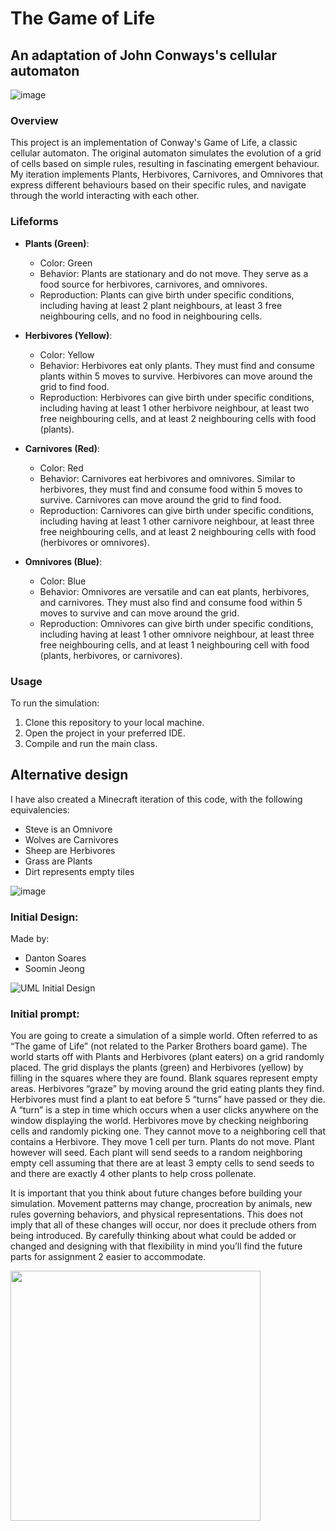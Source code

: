 # The Game of Life
## An adaptation of John Conways's cellular automaton

![image](https://github.com/Danton1/Game-of-Life/assets/107024401/1919f2ba-58f8-421e-bc0c-dbbf1c5ea048)


### Overview
This project is an implementation of Conway's Game of Life, a classic cellular automaton. The original automaton simulates the evolution of a grid of cells based on simple rules, resulting in fascinating emergent behaviour. My iteration implements Plants, Herbivores, Carnivores, and Omnivores that express different behaviours based on their specific rules, and navigate through the world interacting with each other.

### Lifeforms
- **Plants (Green)**:
  - Color: Green
  - Behavior: Plants are stationary and do not move. They serve as a food source for herbivores, carnivores, and omnivores.
  - Reproduction: Plants can give birth under specific conditions, including having at least 2 plant neighbours, at least 3 free neighbouring cells, and no food in neighbouring cells.

- **Herbivores (Yellow)**:
  - Color: Yellow
  - Behavior: Herbivores eat only plants. They must find and consume plants within 5 moves to survive. Herbivores can move around the grid to find food.
  - Reproduction: Herbivores can give birth under specific conditions, including having at least 1 other herbivore neighbour, at least two free neighbouring cells, and at least 2 neighbouring cells with food (plants).

- **Carnivores (Red)**:
  - Color: Red
  - Behavior: Carnivores eat herbivores and omnivores. Similar to herbivores, they must find and consume food within 5 moves to survive. Carnivores can move around the grid to find food.
  - Reproduction: Carnivores can give birth under specific conditions, including having at least 1 other carnivore neighbour, at least three free neighbouring cells, and at least 2 neighbouring cells with food (herbivores or omnivores).

- **Omnivores (Blue)**:
  - Color: Blue
  - Behavior: Omnivores are versatile and can eat plants, herbivores, and carnivores. They must also find and consume food within 5 moves to survive and can move around the grid.
  - Reproduction: Omnivores can give birth under specific conditions, including having at least 1 other omnivore neighbour, at least three free neighbouring cells, and at least 1 neighbouring cell with food (plants, herbivores, or carnivores).



### Usage
To run the simulation:
1. Clone this repository to your local machine.
2. Open the project in your preferred IDE.
3. Compile and run the main class.


## Alternative design
I have also created a Minecraft iteration of this code, with the following equivalencies:
- Steve is an Omnivore
- Wolves are Carnivores
- Sheep are Herbivores
- Grass are Plants
- Dirt represents empty tiles

![image](https://github.com/Danton1/Game-of-Life/assets/107024401/c284f1db-36e0-46a6-8cdc-37b5eb04c6d9)



### Initial Design:
Made by:
 - Danton Soares
 - Soomin Jeong

![UML Initial Design](https://github.com/Danton1/Game-of-Life/assets/107024401/6dc2685c-c8d3-43ea-9120-db79ab019e30)

### Initial prompt:

You are going to create a simulation of a simple world. Often referred to as “The game of Life” (not related to the Parker Brothers board game). The world starts off with Plants and Herbivores (plant eaters) on a grid randomly placed. The grid displays the plants (green) and Herbivores (yellow) by filling in the squares where they are found. Blank squares represent empty areas. Herbivores “graze” by moving around the grid eating plants they find. Herbivores must find a plant to eat before 5 “turns” have passed or they die. A “turn” is a step in time which occurs when a user clicks anywhere on the window displaying the world. Herbivores move by checking neighboring cells and randomly picking one. They cannot move to a neighboring cell that contains a Herbivore. They move 1 cell per turn. Plants do not move. Plant however will seed. Each plant will send seeds to a random neighboring empty cell assuming that there are at least 3 empty cells to send seeds to and there are exactly 4 other plants to help cross pollenate. 

It is important that you think about future changes before building your simulation. Movement patterns may change, procreation by animals, new rules governing behaviors, and physical representations. This does not imply that all of these changes will occur, nor does it preclude others from being introduced. By carefully thinking about what could be added or changed and designing with that flexibility in mind you’ll find the future parts for assignment 2 easier to accommodate.


<img src="https://media1.tenor.com/m/7dP6_v1QkIIAAAAC/pokemon-bulbasaur.gif" width="400px">



